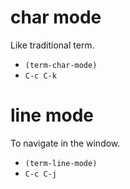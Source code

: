 <!-- TITLE: Emacs/Term-mode -->
<!-- SUBTITLE: A quick summary of Termmode -->

# char mode
Like traditional term.

* `(term-char-mode)`
* `C-c C-k`

# line mode
To navigate in the window.

* `(term-line-mode)`
* `C-c C-j`
